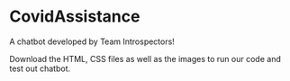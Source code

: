 # CovidAssistance
A chatbot developed by Team Introspectors!

Download the HTML, CSS files as well as the images to run our code and test out chatbot.
